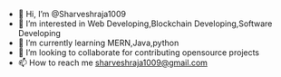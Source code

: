 - 👋 Hi, I’m @Sharveshraja1009
- 👀 I’m interested in Web Developing,Blockchain Developing,Software Developing
- 🌱 I’m currently learning MERN,Java,python
- 💞️ I’m looking to collaborate for contributing opensource projects
- 📫 How to reach me sharveshraja1009@gmail.com

<!---
Sharveshraja1009/Sharveshraja1009 is a ✨ special ✨ repository because its `README.md` (this file) appears on your GitHub profile.
You can click the Preview link to take a look at your changes.
--->

